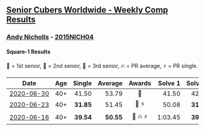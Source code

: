 <style>table {white-space: nowrap;}</style>

## [Senior Cubers Worldwide - Weekly Comp Results](/scw-comp/results/)
### [Andy Nicholls](README.md) - [2015NICH04](https://www.worldcubeassociation.org/persons/2015NICH04?event=sq1)
#### Square-1 Results

<span style="white-space: nowrap;">🥇 = 1st senior</span>, <span style="white-space: nowrap;">🥈 = 2nd senior</span>, <span style="white-space: nowrap;">🥉 = 3rd senior</span>, <span style="white-space: nowrap;">🔥 = PR average</span>, <span style="white-space: nowrap;">⚡ = PR single</span>.

| Date | Age | Single | Average | Awards | Solve 1 | Solve 2 | Solve 3 | Solve 4 | Solve 5 | Video |
| :--: | :--: | --: | --: | :--: | --: | --: | --: | --: | --: | :-- |
| [2020-06-30](../../results/2020-06-30/sq1.md) | 40+ | 41.50 | 53.79 | 🥈 | 41.50 | 42.81 | 1:05.30 | 53.26 | 1:34.38 | [Link](https://www.facebook.com/events/1716512181834525/permalink/1718881488264261/) |
| [2020-06-23](../../results/2020-06-23/sq1.md) | 40+ | **31.85** | 51.45 | 🥈 ⚡ | 50.08 | **31.85** | 50.34 | 53.94 | 1:31.86 | [Link](https://www.facebook.com/events/1618516681636159/permalink/1624283784392782/) |
| [2020-06-16](../../results/2020-06-16/sq1.md) | 40+ | **39.54** | **50.55** | 🥈 🔥 ⚡ | 1:03.45 | **39.54** | 59.28 | 50.40 | 41.97 | [Link](https://www.facebook.com/events/296087658445428/permalink/298844614836399/) |


<!-- Global site tag (gtag.js) - Google Analytics -->
<script async src="https://www.googletagmanager.com/gtag/js?id=UA-86348435-3"></script>
<script>window.dataLayer = window.dataLayer || []; function gtag() {dataLayer.push(arguments);} gtag('js', new Date()); gtag('config', 'UA-86348435-3');</script>

